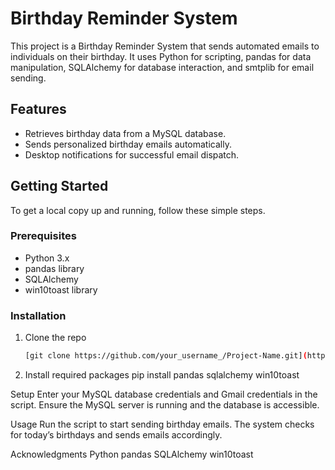 # Birthday Reminder System

This project is a Birthday Reminder System that sends automated emails to individuals on their birthday. It uses Python for scripting, pandas for data manipulation, SQLAlchemy for database interaction, and smtplib for email sending.

## Features

- Retrieves birthday data from a MySQL database.
- Sends personalized birthday emails automatically.
- Desktop notifications for successful email dispatch.

## Getting Started

To get a local copy up and running, follow these simple steps.

### Prerequisites

- Python 3.x
- pandas library
- SQLAlchemy
- win10toast library

### Installation

1. Clone the repo
   ```sh
   [git clone https://github.com/your_username_/Project-Name.git](https://github.com/InnovativeAR/AutoBirthdayWish)

2. Install required packages
pip install pandas sqlalchemy win10toast

Setup
Enter your MySQL database credentials and Gmail credentials in the script.
Ensure the MySQL server is running and the database is accessible.

Usage
Run the script to start sending birthday emails. The system checks for today’s birthdays and sends emails accordingly.


Acknowledgments
Python
pandas
SQLAlchemy
win10toast
